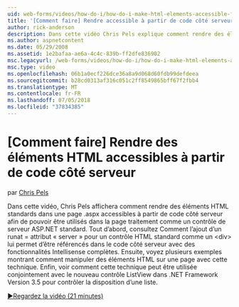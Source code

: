 ```yaml
---
uid: web-forms/videos/how-do-i/how-do-i-make-html-elements-accessible-from-server-side-code
title: '[Comment faire] Rendre accessible à partir de code côté serveur des éléments HTML | Microsoft Docs'
author: rick-anderson
description: Dans cette vidéo Chris Pels explique comment rendre des éléments HTML standards dans une page .aspx accessible à partir de code côté serveur afin de pouvoir être utilisés dans la page ment...
ms.author: aspnetcontent
ms.date: 05/29/2008
ms.assetid: 1e2bafaa-ae6a-4c4c-839b-ff2dfe836902
msc.legacyurl: /web-forms/videos/how-do-i/how-do-i-make-html-elements-accessible-from-server-side-code
msc.type: video
ms.openlocfilehash: 06b1a0ecf226dce36a8a9d068d60fdb99defdeea
ms.sourcegitcommit: b28cd0313af316c051c2ff8549865bff67f2fbb4
ms.translationtype: MT
ms.contentlocale: fr-FR
ms.lasthandoff: 07/05/2018
ms.locfileid: "37834385"
---
```

<a name="how-do-i-make-html-elements-accessible-from-server-side-code"></a>[Comment faire] Rendre des éléments HTML accessibles à partir de code côté serveur
====================
par [Chris Pels](https://twitter.com/chrispels)

Dans cette vidéo, Chris Pels affichera comment rendre des éléments HTML standards dans une page .aspx accessibles à partir de code côté serveur afin de pouvoir être utilisés dans la page traitement comme un contrôle de serveur ASP.NET standard. Tout d’abord, consultez Comment l’ajout d’un runat = attribut « server » pour un contrôle HTML standard comme un &lt;div&gt; lui permet d’être référencés dans le code côté serveur avec des fonctionnalités Intellisense complètes. Ensuite, voyez plusieurs exemples montrant comment manipuler des éléments HTML sur une page avec cette technique. Enfin, voir comment cette technique peut être utilisée conjointement avec le nouveau contrôle ListView dans .NET Framework Version 3.5 pour contrôler la disposition d’une liste.

[&#9654;Regardez la vidéo (21 minutes)](https://channel9.msdn.com/Blogs/ASP-NET-Site-Videos/how-do-i-make-html-elements-accessible-from-server-side-code)
